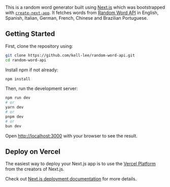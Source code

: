 This is a random word generator built using [Next.js](https://nextjs.org) which was bootstrapped with [`create-next-app`](https://nextjs.org/docs/app/api-reference/cli/create-next-app). It fetches words from [Random Word API](https://random-word-api.herokuapp.com/) in English, Spanish, Italian, German, French, Chinese and Brazilian Portuguese. 

## Getting Started

First, clone the repository using: 
```bash
git clone https://github.com/kell-lee/random-word-api.git
cd random-word-api
```

Install npm if not already:
```bash
npm install
```


Then, run the development server:

```bash
npm run dev
# or
yarn dev
# or
pnpm dev
# or
bun dev
```

Open [http://localhost:3000](http://localhost:3000) with your browser to see the result.



## Deploy on Vercel

The easiest way to deploy your Next.js app is to use the [Vercel Platform](https://vercel.com/new?utm_medium=default-template&filter=next.js&utm_source=create-next-app&utm_campaign=create-next-app-readme) from the creators of Next.js.

Check out [Next.js deployment documentation](https://nextjs.org/docs/app/building-your-application/deploying) for more details.
